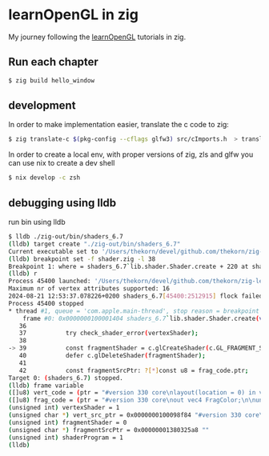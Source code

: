 # learnOpenGL in zig

My journey following the [learnOpenGL](https://learnopengl.com/) tutorials in zig.

## Run each chapter

```bash
$ zig build hello_window
```

## development

In order to make  implementation easier, translate the c code to zig:

```bash
$ zig translate-c $(pkg-config --cflags glfw3) src/cImports.h  > translated_c.zig
```

In order to create a local env, with proper versions of zig, zls and glfw you can use nix to create a dev shell

```bash
$ nix develop -c zsh
```

## debugging using lldb

run bin using lldb

```bash
$ lldb ./zig-out/bin/shaders_6.7
(lldb) target create "./zig-out/bin/shaders_6.7"
Current executable set to '/Users/thekorn/devel/github.com/thekorn/zig-learnopengl/zig-out/bin/shaders_6.7' (arm64).
(lldb) breakpoint set -f shader.zig -l 38
Breakpoint 1: where = shaders_6.7`lib.shader.Shader.create + 220 at shader.zig:39:48, address = 0x0000000100001404
(lldb) r
Process 45400 launched: '/Users/thekorn/devel/github.com/thekorn/zig-learnopengl/zig-out/bin/shaders_6.7' (arm64)
Maximum nr of vertex attributes supported: 16
2024-08-21 12:53:37.078226+0200 shaders_6.7[45400:2512915] flock failed to lock list file (/var/folders/jj/nppjk2p91652kl8z71xwrxrr0000gn/C//com.apple.metal/16777235_594/functions.list): errno = 35
Process 45400 stopped
* thread #1, queue = 'com.apple.main-thread', stop reason = breakpoint 1.1
    frame #0: 0x0000000100001404 shaders_6.7`lib.shader.Shader.create(vert_code=(ptr = "#version 330 core\nlayout(location = 0) in vec3 aPos;\n\nvoid main()\n{\n    gl_Position = vec4(aPos.x, aPos.y, aPos.z, 1.0);\n}\n", len = 123), frag_code=(ptr = "#version 330 core\nout vec4 FragColor;\n\nuniform vec4 ourColor;\n\nvoid main()\n{\n    FragColor = ourColor;\n}\n", len = 105)) at shader.zig:39:48
   36
   37           try check_shader_error(vertexShader);
   38
-> 39           const fragmentShader = c.glCreateShader(c.GL_FRAGMENT_SHADER);
   40           defer c.glDeleteShader(fragmentShader);
   41
   42           const fragmentSrcPtr: ?[*]const u8 = frag_code.ptr;
Target 0: (shaders_6.7) stopped.
(lldb) frame variable
([]u8) vert_code = (ptr = "#version 330 core\nlayout(location = 0) in vec3 aPos;\n\nvoid main()\n{\n    gl_Position = vec4(aPos.x, aPos.y, aPos.z, 1.0);\n}\n", len = 123)
([]u8) frag_code = (ptr = "#version 330 core\nout vec4 FragColor;\n\nuniform vec4 ourColor;\n\nvoid main()\n{\n    FragColor = ourColor;\n}\n", len = 105)
(unsigned int) vertexShader = 1
(unsigned char *) vert_src_ptr = 0x0000000100098f84 "#version 330 core\nlayout(location = 0) in vec3 aPos;\n\nvoid main()\n{\n    gl_Position = vec4(aPos.x, aPos.y, aPos.z, 1.0);\n}\n"
(unsigned int) fragmentShader = 0
(unsigned char *) fragmentSrcPtr = 0x00000001380325a8 ""
(unsigned int) shaderProgram = 1
(lldb)
```
